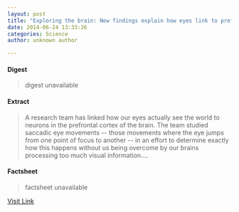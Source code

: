 ```yaml
---
layout: post
title: "Exploring the brain: New findings explain how eyes link to prefrontal cortex"
date: 2014-06-24 13:33:26
categories: Science
author: unknown author

---
```



#### Digest
>digest unavailable

#### Extract
>A research team has linked how our eyes actually see the world to neurons in the prefrontal cortex of the brain. The team studied saccadic eye movements -- those movements where the eye jumps from one point of focus to another -- in an effort to determine exactly how this happens without us being overcome by our brains processing too much visual information....

#### Factsheet
>factsheet unavailable

[Visit Link](http://feeds.sciencedaily.com/~r/sciencedaily/~3/WwkbaZFBytY/140624093326.htm)


